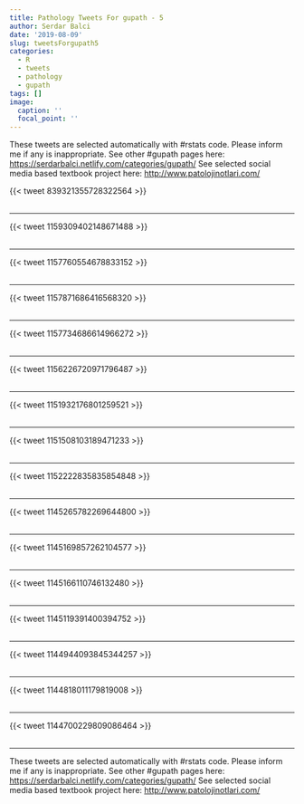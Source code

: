 ```yaml
---
title: Pathology Tweets For gupath - 5
author: Serdar Balci
date: '2019-08-09'
slug: tweetsForgupath5
categories:
  - R
  - tweets
  - pathology
  - gupath
tags: []
image:
  caption: ''
  focal_point: ''
---
```



These tweets are selected automatically with #rstats code. Please inform me if any is inappropriate.
See other #gupath pages here: https://serdarbalci.netlify.com/categories/gupath/ 
See selected social media based textbook project here: http://www.patolojinotlari.com/

{{< tweet 839321355728322564 >}}
<br>
<br>
<hr>
{{< tweet 1159309402148671488 >}}
<br>
<br>
<hr>
{{< tweet 1157760554678833152 >}}
<br>
<br>
<hr>
{{< tweet 1157871686416568320 >}}
<br>
<br>
<hr>
{{< tweet 1157734686614966272 >}}
<br>
<br>
<hr>
{{< tweet 1156226720971796487 >}}
<br>
<br>
<hr>
{{< tweet 1151932176801259521 >}}
<br>
<br>
<hr>
{{< tweet 1151508103189471233 >}}
<br>
<br>
<hr>
{{< tweet 1152222835835854848 >}}
<br>
<br>
<hr>
{{< tweet 1145265782269644800 >}}
<br>
<br>
<hr>
{{< tweet 1145169857262104577 >}}
<br>
<br>
<hr>
{{< tweet 1145166110746132480 >}}
<br>
<br>
<hr>
{{< tweet 1145119391400394752 >}}
<br>
<br>
<hr>
{{< tweet 1144944093845344257 >}}
<br>
<br>
<hr>
{{< tweet 1144818011179819008 >}}
<br>
<br>
<hr>
{{< tweet 1144700229809086464 >}}
<br>
<br>
<hr>


These tweets are selected automatically with #rstats code. Please inform me if any is inappropriate.
See other #gupath pages here: https://serdarbalci.netlify.com/categories/gupath/ 
See selected social media based textbook project here: http://www.patolojinotlari.com/
